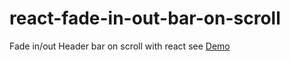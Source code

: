 # react-fade-in-out-bar-on-scroll

Fade in/out Header bar on scroll with react see [Demo](https://j3jlw6yxky.codesandbox.io/)
